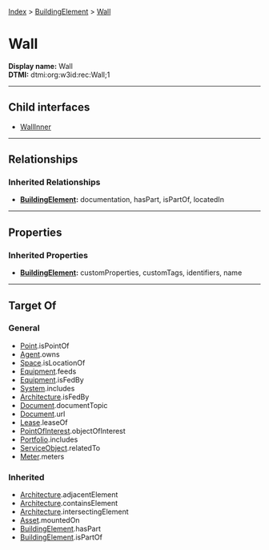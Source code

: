 [Index](../../index.md) > [BuildingElement](../BuildingElement.md) > [Wall](#)
# Wall

**Display name:** Wall<br />
**DTMI:** dtmi:org:w3id:rec:Wall;1

---

## Child interfaces
* [WallInner](-Inner.md)

---

## Relationships

### Inherited Relationships
* **[BuildingElement](../BuildingElement.md):** documentation, hasPart, isPartOf, locatedIn

---

## Properties

### Inherited Properties
* **[BuildingElement](../BuildingElement.md):** customProperties, customTags, identifiers, name

---

## Target Of
### General
* [Point](../../Point/Point.md).isPointOf
* [Agent](../../Agent/Agent.md).owns
* [Space](../../Space/Space.md).isLocationOf
* [Equipment](../../Asset/Equipment/Equipment.md).feeds
* [Equipment](../../Asset/Equipment/Equipment.md).isFedBy
* [System](../../Collection/System/System.md).includes
* [Architecture](../../Space/Architecture/Architecture.md).isFedBy
* [Document](../../Information/Document/Document.md).documentTopic
* [Document](../../Information/Document/Document.md).url
* [Lease](../../Event/Lease.md).leaseOf
* [PointOfInterest](../../Information/PointOfInterest.md).objectOfInterest
* [Portfolio](../../Collection/Portfolio.md).includes
* [ServiceObject](../../Information/ServiceObject/ServiceObject.md).relatedTo
* [Meter](../../Asset/Equipment/Meter/Meter.md).meters
### Inherited
* [Architecture](../../Space/Architecture/Architecture.md).adjacentElement
* [Architecture](../../Space/Architecture/Architecture.md).containsElement
* [Architecture](../../Space/Architecture/Architecture.md).intersectingElement
* [Asset](../../Asset/Asset.md).mountedOn
* [BuildingElement](../BuildingElement.md).hasPart
* [BuildingElement](../BuildingElement.md).isPartOf

